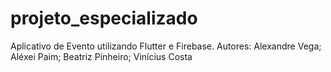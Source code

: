 # projeto_especializado
Aplicativo de Evento utilizando Flutter e Firebase. Autores: Alexandre Vega; Aléxei Paim; Beatriz Pinheiro; Vinícius Costa
